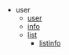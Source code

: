* user
  * [user](en/user/)
  * [info](en/user/info)
  * [list](en/user/list)
    * [listinfo](en/user/list/info)